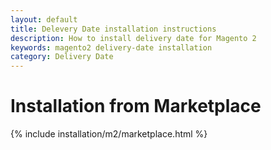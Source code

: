 ```yaml
---
layout: default
title: Delevery Date installation instructions
description: How to install delivery date for Magento 2
keywords: magento2 delivery-date installation
category: Delivery Date
---
```


# Installation from Marketplace

{% include installation/m2/marketplace.html %}